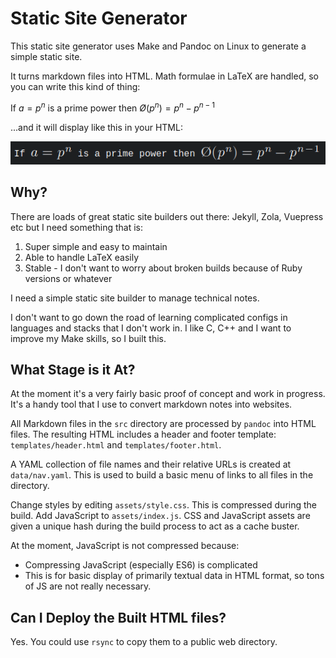 Static Site Generator
=====================
This static site generator uses Make and Pandoc on Linux to generate a simple static site.

It turns markdown files into HTML. Math formulae in LaTeX are handled, so you can write this kind of thing:

If $a = p^n$ is a prime power then $Ø(p^n) = p^n - p^{n - 1}$

...and it will display like this in your HTML:

![Image showing formula](eulers-totient-function.png?raw=true "Euler's totient function")

Why?
----
There are loads of great static site builders out there: Jekyll, Zola, Vuepress etc but I need something that is:

1. Super simple and easy to maintain
2. Able to handle LaTeX easily
3. Stable - I don't want to worry about broken builds because of Ruby versions or whatever

I need a simple static site builder to manage technical notes.

I don't want to go down the road of learning complicated configs in languages and stacks that I don't work in. I like C, C++ and I want to improve my Make skills, so I built this.

What Stage is it At?
--------------------
At the moment it's a very fairly basic proof of concept and work in progress. It's a handy tool that I use to convert markdown notes into websites.

All Markdown files in the `src` directory are processed by `pandoc` into HTML files. The resulting HTML includes a header and footer template: `templates/header.html` and `templates/footer.html`.

A YAML collection of file names and their relative URLs is created at `data/nav.yaml`. This is used to build a basic menu of links to all files in the directory.

Change styles by editing `assets/style.css`. This is compressed during the build. Add JavaScript to `assets/index.js`. CSS and JavaScript assets are given a unique hash during the build process to act as a cache buster.

At the moment, JavaScript is not compressed because:

* Compressing JavaScript (especially ES6) is complicated
* This is for basic display of primarily textual data in HTML format, so tons of JS are not really necessary.

Can I Deploy the Built HTML files?
----------------------------------
Yes. You could use `rsync` to copy them to a public web directory.
